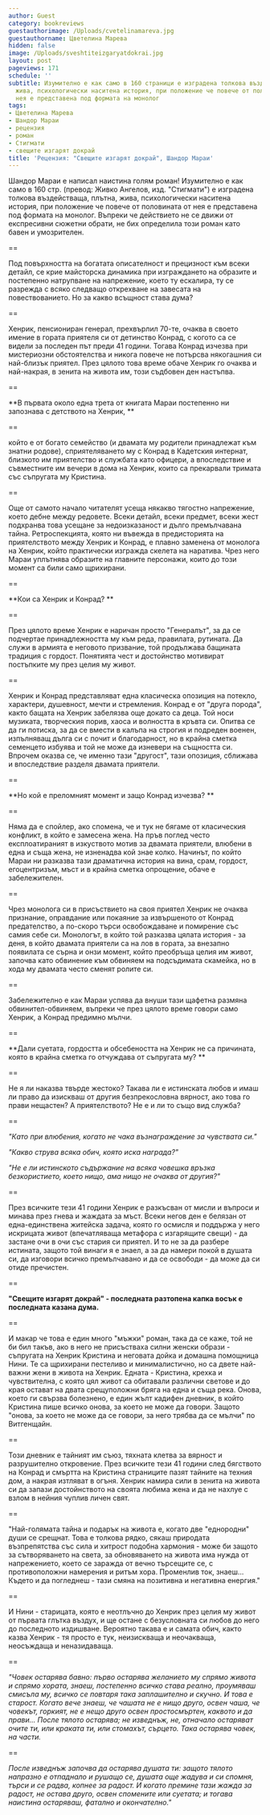 ```yaml
---
author: Guest
category: bookreviews
guestauthorimage: /Uploads/cvetelinamareva.jpg
guestauthorname: Цветелина Марева
hidden: false
image: /Uploads/sveshtiteizgaryatdokrai.jpg
layout: post
pageviews: 171
schedule: ''
subtitle: Изумително е как само в 160 страници е изградена толкова въздействаща, плътна,
  жива, психологически наситена история, при положение че повече от половината от
  нея е представена под формата на монолог
tags:
- Цветелина Марева
- Шандор Мараи
- рецензия
- роман
- Стигмати
- свещите изгарят докрай
title: 'Рецензия: "Свещите изгарят докрай", Шандор Мараи'
---
```


Шандор Мараи е написал наистина голям роман! Изумително е как само в 160 стр. (превод: Живко Ангелов, изд. "Стигмати") е изградена толкова въздействаща, плътна, жива, психологически наситена история, при положение че повече от половината от нея е представена под формата на монолог. Въпреки че действието не се движи от експресивни сюжетни обрати, не бих определила този роман като бавен и умозрителен.

\==

Под повърхността на богатата описателност и прецизност към всеки детайл, се крие майсторска динамика при изграждането на образите и постепенно натрупване на напрежение, което ту ескалира, ту се разрежда с всяко следващо открехване на завесата на повествованието. Но за какво всъщност става дума?

\==

Хенрик, пенсиониран генерал, прехвърлил 70-те, очаква в своето имение в гората приятеля си от детинство Конрад, с когото са се видели за последен път преди 41 години. Тогава Конрад изчезва при мистериозни обстоятелства и никога повече не потърсва някогашния си най-близък приятел. През цялото това време обаче Хенрик го очаква и най-накрая, в зенита на живота им, този съдбовен ден настъпва.

\==

**В първата около една трета от книгата Мараи постепенно ни запознава с детството на Хенрик, **

\==

който е от богато семейство (и двамата му родители принадлежат към знатни родове), сприятеляването му с Конрад в Кадетския интернат, близкото им приятелство и службата като офицери, а впоследствие и съвместните им вечери в дома на Хенрик, които са прекарвали тримата със съпругата му Кристина.

\==

Още от самото начало читателят усеща някакво тягостно напрежение, което дебне между редовете. Всеки детайл, всеки предмет, всеки жест подхранва това усещане за недоизказаност и дълго премълчавана тайна. Ретроспекцията, която ни въвежда в предисторията на приятелството между Хенрик и Конрад, е плавно заменена от монолога на Хенрик, който практически изгражда скелета на наратива. Чрез него Мараи уплътнява образите на главните персонажи, които до този момент са били само щрихирани.

\==

**Кои са Хенрик и Конрад? **

\==

През цялото време Хенрик е наричан просто "Генералът", за да се подчертае принадлежността му към реда, правилата, рутината. Да служи в армията е неговото призвание, той продължава бащината традиция с гордост. Понятията чест и достойнство мотивират постъпките му през целия му живот. 

\==

Хенрик и Конрад представляват една класическа опозиция на потекло, характери, душевност, мечти и стремления. Конрад е от "друга порода", както бащата на Хенрик забелязва още докато са деца. Той носи музиката, творческия порив, хаоса и волността в кръвта си. Опитва се да ги потиска, за да се вмести в калъпа на строгия и подреден военен, изпълняващ дълга си с почит и благодарност, но в крайна сметка семенцето избуява и той не може да изневери на същността си. Впрочем оказва се, че именно тази "другост", тази опозиция, сближава и впоследствие разделя двамата приятели.

\==

**Но кой е преломният момент и защо Конрад изчезва? **

\==

Няма да е спойлер, ако спомена, че и тук не бягаме от класическия конфликт, в който е замесена жена. На пръв поглед често експлоатираният в изкуството мотив за двамата приятели, влюбени в една и съща жена, не изненадва кой знае колко. Начинът, по който Мараи ни разказва тази драматична история на вина, срам, гордост, егоцентризъм, мъст и в крайна сметка опрощение, обаче е забележителен.

\==

Чрез монолога си в присъствието на своя приятел Хенрик не очаква признание, оправдание или покаяние за извършеното от Конрад предателство, а по-скоро търси освобождаване и помирение със самия себе си. Монологът, в който той разказва цялата история - за деня, в който двамата приятели са на лов в гората, за внезапно появилата се сърна и онзи момент, който преобръща целия им живот, започва като обвинение към обвиняем на подсъдимата скамейка, но в хода му двамата често сменят ролите си.

\==

Забележително е как Мараи успява да внуши тази щафетна размяна обвинител-обвиняем, въпреки че през цялото време говори само Хенрик, а Конрад предимно мълчи.

\==

**Дали суетата, гордостта и обсебеността на Хенрик не са причината, която в крайна сметка го отчуждава от съпругата му? **

\==

Не я ли наказва твърде жестоко? Такава ли е истинската любов и имаш ли право да изискваш от другия безпрекословна вярност, ако това го прави нещастен? А приятелството? Не е и ли то също вид служба?

\==

_"Като при влюбения, когато не чака възнаграждение за чувствата си."_

_"Какво струва всяка обич, която иска награда?"_

_"Не е ли истинското съдържание на всяка човешка връзка безкористието, което нищо, ама нищо не очаква от другия?"_

\==

През всичките тези 41 години Хенрик е разкъсван от мисли и въпроси и минава през гнева и жаждата за мъст. Всеки негов ден е белязан от една-единствена житейска задача, която го осмисля и поддържа у него искрицата живот (впечатляваща метафора с изгарящите свещи) - да застане очи в очи със стария си приятел. И то не за да разбере истината, защото той винаги я е знаел, а за да намери покой в душата си, да изговори всичко премълчавано и да се освободи - да може да си отиде пречистен.

\==

**"Свещите изгарят докрай" - последната разтопена капка восък е последната казана дума.**

\==

И макар че това е един много "мъжки" роман, така да се каже, той не би бил такъв, ако в него не присъстваха силни женски образи - съпругата на Хенрик Кристина и неговата дойка и домашна помощница Нини. Те са щрихирани пестеливо и минималистично, но са двете най-важни жени в живота на Хенрик. Едната - Кристина, крехка и чувствителна, с която цял живот са обитавали различни светове и до края остават на двата срещуположни бряга на една и съща река. Онова, което ги свързва болезнено, е един жълт кадифен дневник, в който Кристина пише всичко онова, за което не може да говори. Защото "онова, за което не може да се говори, за него трябва да се мълчи" по Витгенщайн.

\==

Този дневник е тайният им съюз, тяхната клетва за вярност и разрушително откровение. През всичките тези 41 години след бягството на Конрад и смъртта на Кристина страниците пазят тайните на техния дом, а накрая изтляват в огъня. Хенрик намира сили в зенита на живота си да запази достойнството на своята любима жена и да не нахлуе с взлом в нейния чуплив личен свят.

\==

"Най-голямата тайна и подарък на живота е, когато две "еднородни" души се срещнат. Това е толкова рядко, сякаш природата възпрепятства със сила и хитрост подобна хармония - може би защото за сътворяването на света, за обновяването на живота има нужда от напрежението, което се заражда от вечно търсещите се, с противоположни намерения и ритъм хора. Променлив ток, знаеш... Където и да погледнеш - тази смяна на позитивна и негативна енергия."

\==

И Нини - старицата, която е неотлъчно до Хенрик през целия му живот от първата глътка въздух, и ще остане с безусловната си любов до него до последното издишване. Вероятно такава е и самата обич, както казва Хенрик - тя просто е тук, неизискваща и неочакваща, неосъждаща и неназидаваща.

\==

_"Човек остарява бавно: първо остарява желанието му спрямо живота и спрямо хората, знаеш, постепенно всичко става реално, проумяваш смисъла му, всичко се повтаря така заплашително и скучно. И това е старост. Когато вече знаеш, че чашата не е нищо друго, освен чаша, че човекът, горкият, не е нещо друго освен простосмъртен, каквото и да прави... После тялото остарява; не изведнъж, не, отначало остаряват очите ти, или краката ти, или стомахът, сърцето. Така остарява човек, на части._

\==

_После изведнъж започва да остарява душата ти: защото тялото напразно е отпаднало и рушащо се, душата още жадува и си спомня, търси и се радва, копнее за радост. И когато премине тази жажда за радост, не остава друго, освен спомените или суетата; и тогава наистина остаряваш, фатално и окончателно."_